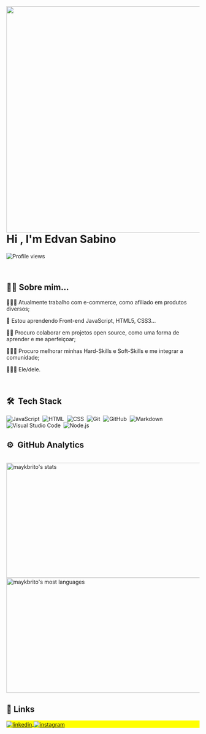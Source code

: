 <img align="right" height="590em" src="https://raw.githubusercontent.com/gist/edvannps/33ae4ef592e1c168011cd89bc7dd381a/raw/dd887944ee25ded1bf0a05e5fc274c6ec3fd28a8/githubcard.svg"/>
<h1 align="left">Hi , I'm Edvan Sabino</h1>
<p align="left"> <img src="https://komarev.com/ghpvc/?username=edvannps&color=yellow" alt="Profile views" /> </p>

<br>

<h2 align="left">👨🏿 Sobre mim...</h2>

👨🏿‍💻 Atualmente trabalho com e-commerce, como afiliado em produtos diversos;

🧠 Estou aprendendo Front-end JavaScript, HTML5, CSS3...

🤝🏿 Procuro colaborar em projetos open source, como uma forma de aprender e me aperfeiçoar;

👨🏿‍🎓 Procuro melhorar minhas Hard-Skills e Soft-Skills e me integrar a comunidade;

👨🏿‍💼 Ele/dele.

<br>

<h2 align="left">🛠 &nbsp;Tech Stack</h2>

![JavaScript](https://img.shields.io/badge/-JavaScript-05122A?style=flat&logo=javascript)&nbsp;
![HTML](https://img.shields.io/badge/-HTML-05122A?style=flat&logo=HTML5)&nbsp;
![CSS](https://img.shields.io/badge/-CSS-05122A?style=flat&logo=CSS3&logoColor=1572B6)&nbsp;
![Git](https://img.shields.io/badge/-Git-05122A?style=flat&logo=git)&nbsp;
![GitHub](https://img.shields.io/badge/-GitHub-05122A?style=flat&logo=github)&nbsp;
![Markdown](https://img.shields.io/badge/-Markdown-05122A?style=flat&logo=markdown)&nbsp;
![Visual Studio Code](https://img.shields.io/badge/-Visual%20Studio%20Code-05122A?style=flat&logo=visual-studio-code&logoColor=007ACC)&nbsp;
![Node.js](https://img.shields.io/badge/-Node.js-05122A?style=flat&logo=node.js)&nbsp;

<h2 align="left">⚙️ &nbsp;GitHub Analytics</h2>
<br>
<div>
    <img width="530em" height="300" src="https://github-readme-stats.vercel.app/api?username=edvannps&show_icons=true&theme=dracula" alt="maykbrito's stats"/>
    <img width="530em" height="300" src="https://github-readme-stats.vercel.app/api/top-langs/?username=edvannps&layout=compact&theme=dracula" alt="maykbrito's most languages"/>

</div>

## 🔗 Links
<p align="left" style="background:yellow">
<a href="https://https://www.linkedin.com/in/edvan-nicolau-de-paula-sabino-391b91100?lipi=urn%3Ali%3Apage%3Ad_flagship3_profile_view_base_contact_details%3ByHM7Nw9zQkO97Xc8VpcYdQ%3D%3D" target="_blank">
  <img align="center" src="https://img.shields.io/badge/-edvansabino-05122A?style=flat&logo=linkedin" alt="linkedin"/>
</a>
<a href="https://instagram.com/ednpsab" target="_blank">
 <img align="center" src="https://img.shields.io/badge/-edvansabino-05122A?style=flat&logo=instagram" alt="instagram"/>
</a>
</p>
